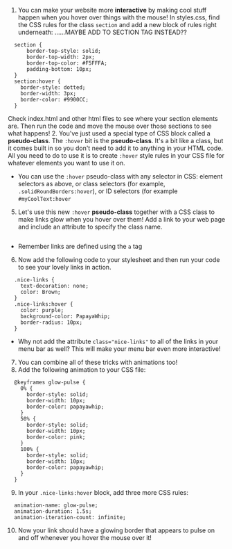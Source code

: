 1. You can make your website more **interactive** by making cool stuff happen when you hover over things with the mouse! In styles.css, find the CSS rules for the class `section` and add a new block of rules right underneath: ......MAYBE ADD TO SECTION TAG INSTEAD??
  ``` 
    section {
        border-top-style: solid;
        border-top-width: 2px;
        border-top-color: #F5FFFA;
        padding-bottom: 10px;
    }
    section:hover {
      border-style: dotted;
      border-width: 3px;
      border-color: #9900CC;
    }
  ```  
Check index.html and other html files to see where your section elements are. Then run the code and move the mouse over those sections to see what happens!
2. You've just used a special type of CSS block called a **pseudo-class**. The `:hover` bit is the **pseudo-class**. It's a bit like a class, but it comes built in so you don't need to add it to anything in your HTML code. All you need to do to use it is to create `:hover` style rules in your CSS file for whatever elements you want to use it on.
 * You can use the `:hover` pseudo-class with any selector in CSS: element selectors as above, or class selectors \(for example, `.solidRoundBorders:hover`\), or ID selectors \(for example `#myCoolText:hover`
5. Let's use this new `:hover` **pseudo-class** together with a CSS class to make links glow when you hover over them! Add a link to your web page and include an attribute to specify the class name.  
  ```<a class="nice-links" href="http://www.failteireland.ie/">Irish Tourism website</a>
  ```
  * Remember links are defined using the `a` tag
6. Now add the following code to your stylesheet and then run your code to see your lovely links in action.
  ```
    .nice-links {
      text-decoration: none;
      color: Brown;
    }
    .nice-links:hover {
      color: purple;
      background-color: PapayaWhip;
      border-radius: 10px;
    }
  ```
 * Why not add the attribute `class="nice-links"` to all of the links in your menu bar as well? This will make your menu bar even more interactive!
7. You can combine all of these tricks with animations too! 
8. Add the following animation to your CSS file:
  ```
    @keyframes glow-pulse {
      0% {
        border-style: solid;
        border-width: 10px;
        border-color: papayawhip;
      }
      50% {
        border-style: solid;
        border-width: 10px;
        border-color: pink;
      }
      100% {
        border-style: solid;
        border-width: 10px;
        border-color: papayawhip;
      }
    }
  ```
9. In your `.nice-links:hover` block, add three more CSS rules:
  ```
    animation-name: glow-pulse;
    animation-duration: 1.5s;
    animation-iteration-count: infinite;
  ```
10. Now your link should have a glowing border that appears to pulse on and off whenever you hover the mouse over it!

